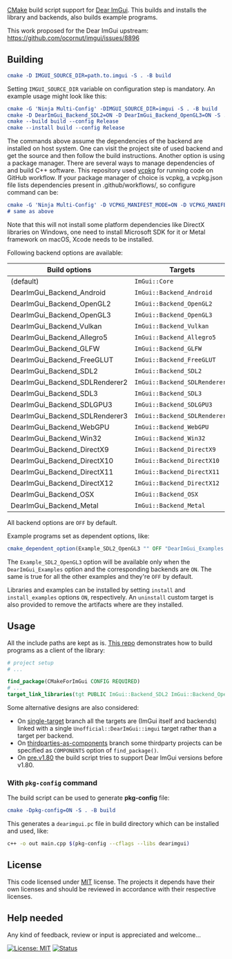 [CMake](https://cmake.org) build script support for [Dear ImGui](https://github.com/ocornut/imgui). This builds and installs the library and backends, also builds example programs.

This work proposed for the Dear ImGui upstream: https://github.com/ocornut/imgui/issues/8896

## Building

```cmake
cmake -D IMGUI_SOURCE_DIR=path.to.imgui -S . -B build
```

Setting `IMGUI_SOURCE_DIR` variable on configuration step is mandatory. An example usage might look like this:

```cmake
cmake -G 'Ninja Multi-Config' -DIMGUI_SOURCE_DIR=imgui -S . -B build
cmake -D DearImGui_Backend_SDL2=ON -D DearImGui_Backend_OpenGL3=ON -S . -B build
cmake --build build --config Release
cmake --install build --config Release
```
The commands above assume the dependencies of the backend are installed on host system. One can visit the project site of used backend and get the source and then follow the build instructions. Another option is using a package
manager. There are several ways to manage dependencies of and build C++ software. This repository used [vcpkg](https://vcpkg.io/en) for running code on GitHub workflow. If your package manager of choice is vcpkg, a vcpkg.json file lists dependencies present in .github/workflows/, so configure command can be:

```cmake
cmake -G 'Ninja Multi-Config' -D VCPKG_MANIFEST_MODE=ON -D VCPKG_MANIFEST_DIR=.github/workflows -D IMGUI_SOURCE_DIR=imgui -S . -B build --toolchain $VCPKG_ROOT/scripts/buildsystems/vcpkg.cmake
# same as above
```
Note that this will not install some platform dependencies like DirectX libraries on Windows, one need to install Microsoft SDK for it or Metal framework on macOS, Xcode needs to be installed.

Following backend options are available:

| Build options                    | Targets                       |
|----------------------------------|-------------------------------|
| (default)                        | `ImGui::Core`                 |
| DearImGui_Backend_Android        | `ImGui::Backend_Android`      |
| DearImGui_Backend_OpenGL2        | `ImGui::Backend_OpenGL2`      |
| DearImGui_Backend_OpenGL3        | `ImGui::Backend_OpenGL3`      |
| DearImGui_Backend_Vulkan         | `ImGui::Backend_Vulkan`       |
| DearImGui_Backend_Allegro5       | `ImGui::Backend_Allegro5`     |
| DearImGui_Backend_GLFW           | `ImGui::Backend_GLFW`         |
| DearImGui_Backend_FreeGLUT       | `ImGui::Backend_FreeGLUT`     |
| DearImGui_Backend_SDL2           | `ImGui::Backend_SDL2`         |
| DearImGui_Backend_SDLRenderer2   | `ImGui::Backend_SDLRenderer2` |
| DearImGui_Backend_SDL3           | `ImGui::Backend_SDL3`         |
| DearImGui_Backend_SDLGPU3        | `ImGui::Backend_SDLGPU3`      |
| DearImGui_Backend_SDLRenderer3   | `ImGui::Backend_SDLRenderer3` |
| DearImGui_Backend_WebGPU         | `ImGui::Backend_WebGPU`       |
| DearImGui_Backend_Win32          | `ImGui::Backend_Win32`        |
| DearImGui_Backend_DirectX9       | `ImGui::Backend_DirectX9`     |
| DearImGui_Backend_DirectX10      | `ImGui::Backend_DirectX10`    |
| DearImGui_Backend_DirectX11      | `ImGui::Backend_DirectX11`    |
| DearImGui_Backend_DirectX12      | `ImGui::Backend_DirectX12`    |
| DearImGui_Backend_OSX            | `ImGui::Backend_OSX`          |
| DearImGui_Backend_Metal          | `ImGui::Backend_Metal`        |

All backend options are `OFF` by default.

Example programs set as dependent options, like:
```cmake
cmake_dependent_option(Example_SDL2_OpenGL3 "" OFF "DearImGui_Examples AND DearImGui_Backend_SDL2 AND DearImGui_Backend_OpenGL3" OFF)
```
The `Example_SDL2_OpenGL3` option will be available only when the `DearImGui_Examples` option and the corresponding backends are `ON`. The same is true for all the other examples and they're `OFF` by default.

Libraries and examples can be installed by setting `install` and `install_examples` options `ON`, respectively. An `uninstall` custom target is also provided to remove the artifacts where are they installed.

## Usage

All the include paths are kept as is. [This repo](https://github.com/adembudak/CMakeForImGui.test) demonstrates how to build programs as a client of the library:

```cmake
# project setup
# ...

find_package(CMakeForImGui CONFIG REQUIRED)
# ...
target_link_libraries(tgt PUBLIC ImGui::Backend_SDL2 ImGui::Backend_OpenGL3)
```
Some alternative designs are also considered:
- On [single-target](https://github.com/adembudak/CMakeForImGui/tree/single-target) branch all the targets are (ImGui itself and backends) linked with a single `Unofficial::DearImGui::imgui` target rather than a target per backend.
- On [thirdparties-as-components](https://github.com/adembudak/CMakeForImGui/tree/thirdparties-as-components) branch some thirdparty projects can be specified as `COMPONENTS` option of `find_package()`.
- On [pre.v1.80](https://github.com/adembudak/CMakeForImGui/tree/pre.v1.80) the build script tries to support Dear ImGui versions before v1.80.

### With `pkg-config` command

The build script can be used to generate **pkg-config** file:
```cmake
cmake -Dpkg-config=ON -S . -B build
```
This generates a `dearimgui.pc` file in build directory which can be installed and used, like:
```bash
c++ -o out main.cpp $(pkg-config --cflags --libs dearimgui)
```

## License

This code licensed under [MIT](https://opensource.org/licenses/MIT) license. The projects it depends have their own licenses and should be reviewed in accordance with their respective licenses.

## Help needed

Any kind of feedback, review or input is appreciated and welcome...

[![License: MIT](https://img.shields.io/badge/License-MIT-blue.svg)](https://opensource.org/licenses/MIT)
[![Status](https://github.com/adembudak/CMakeForImGui/actions/workflows/main.yml/badge.svg)](https://github.com/adembudak/CMakeForImGui/actions/workflows/main.yml)

